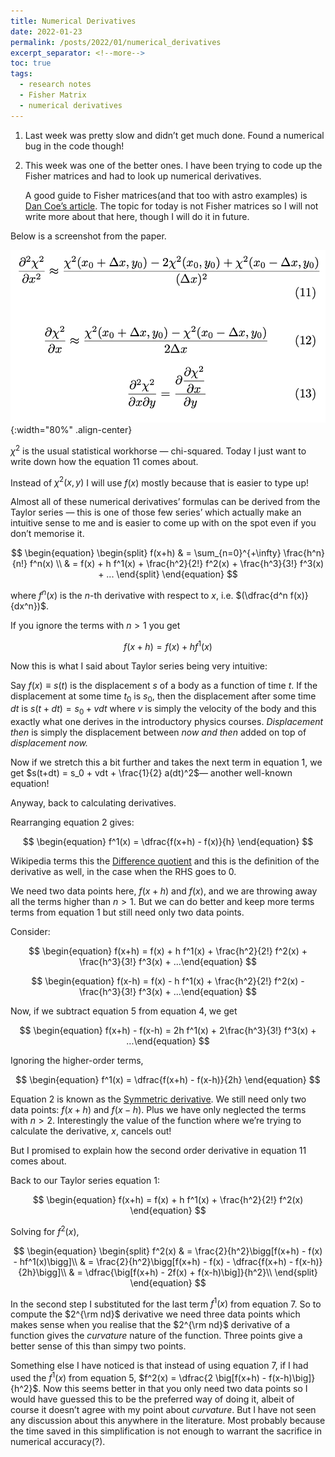 ```yaml
---
title: Numerical Derivatives
date: 2022-01-23
permalink: /posts/2022/01/numerical_derivatives
excerpt_separator: <!--more-->
toc: true
tags:
  - research notes
  - Fisher Matrix
  - numerical derivatives
---
```


1. Last week was pretty slow and didn’t get much done. Found a numerical bug in the code though!
2. This week was one of the better ones. I have been trying to code up the Fisher matrices and had to look up numerical derivatives.
    
   A good guide to Fisher matrices(and that too with astro examples) is [Dan Coe’s article]([https://ui.adsabs.harvard.edu/abs/2009arXiv0906.4123C/abstract](https://ui.adsabs.harvard.edu/abs/2009arXiv0906.4123C/abstract)). The topic for today is not Fisher matrices so I will not write more about that here, though I will do it in future.

<!--more-->
    
   Below is a screenshot from the paper. 
    
   ![](/images/posts/2022-01-23-1.png){:width="80%" .align-center}
    
   $\chi^2$ is the usual statistical workhorse — chi-squared. Today I just want to write down how the equation 11 comes about.
    
   Instead of $\chi^2(x, y)$ I will use $f(x)$ mostly because that is easier to type up!
    
   Almost all of these numerical derivatives’ formulas can be derived from the Taylor series — this is one of those few series’ which actually make an intuitive sense to me and is easier to come up with on the spot even if you don’t memorise it.
    
   $$
    \begin{equation}
    \begin{split}
    f(x+h) & = \sum_{n=0}^{+\infty} \frac{h^n}{n!} f^n(x) \\
    & = f(x) + h f^1(x) + \frac{h^2}{2!} f^2(x) + \frac{h^3}{3!} f^3(x) + ... 
    \end{split}
    \end{equation}
   $$
    
   where $f^n(x)$ is the $n$-th derivative with respect to $x$, i.e. $(\dfrac{d^n f(x)}{dx^n})$.
    
   If you ignore the terms with $n>1$ you get
    
   $$
    \begin{equation}
    f(x+h) = f(x) + h f^1(x)
    \end{equation}
   $$
    
   Now this is what I said about Taylor series being very intuitive:
    
   Say $f(x)\equiv s(t)$ is the displacement $s$ of a body as a function of time $t$.  If the displacement at some time $t_0$ is $s_0$, then the displacement after some time $dt$ is $s(t+dt) = s_0 + vdt$ where $v$ is simply the velocity of the body and this exactly what one derives in the introductory physics courses. *Displacement then* is simply the displacement between *now and then* added on top of *displacement now.*
    
   Now if we stretch this a bit further and takes the next term in equation 1, we get $s(t+dt) = s_0 + vdt + \frac{1}{2} a(dt)^2$— another well-known equation!
    
   Anyway, back to calculating derivatives.
    
   Rearranging equation 2 gives:
    
   $$
    \begin{equation}
    f^1(x) = \dfrac{f(x+h) - f(x)}{h} 
    \end{equation}
   $$
    
   Wikipedia terms this the [Difference quotient](https://en.wikipedia.org/wiki/Difference_quotient) and this is the definition of the derivative as well, in the case when the RHS goes to 0.
    
   We need two data points here, $f(x+h)$ and $f(x)$, and we are throwing away all the terms higher than $n>1$. But we can do better and keep more terms terms from equation 1 but still need only two data points.
    
   Consider:
    
   $$
    \begin{equation}
    f(x+h) = f(x) + h f^1(x) + \frac{h^2}{2!} f^2(x) + \frac{h^3}{3!} f^3(x) + ...\end{equation}
   $$
    
   $$
    \begin{equation}
    f(x-h) = f(x) - h f^1(x) + \frac{h^2}{2!} f^2(x) - \frac{h^3}{3!} f^3(x) + ...\end{equation}
   $$
    
   Now, if we subtract equation 5 from equation 4, we get
    
   $$
    \begin{equation}
    f(x+h) - f(x-h) = 2h f^1(x) + 2\frac{h^3}{3!} f^3(x) + ...\end{equation}
   $$
    
   Ignoring the higher-order terms,
    
   $$
    \begin{equation}
    f^1(x) = \dfrac{f(x+h) - f(x-h)}{2h} 
    \end{equation}
   $$
    
   Equation 2 is known as the [Symmetric derivative](https://en.wikipedia.org/wiki/Symmetric_derivative). We still need only two data points: $f(x+h)$ and $f(x-h)$. Plus we have only neglected the terms with $n>2$. Interestingly the value of the function where we’re trying to calculate the derivative, $x$, cancels out!
    
   But I promised to explain how the second order derivative in equation 11 comes about.
    
   Back to our Taylor series equation 1:
    
   $$
    \begin{equation}
    f(x+h) = f(x) + h f^1(x) + \frac{h^2}{2!} f^2(x)
    \end{equation}
   $$
    
   Solving for $f^2(x)$,
    
   $$
    \begin{equation}
    \begin{split}
    f^2(x) & = \frac{2}{h^2}\bigg[f(x+h) - f(x) - hf^1(x)\bigg]\\
    & = \frac{2}{h^2}\bigg[f(x+h) - f(x) - \dfrac{f(x+h) - f(x-h)}{2h}\bigg]\\
    & = \dfrac{\big[f(x+h) - 2f(x) + f(x-h)\big]}{h^2}\\
    \end{split}
    \end{equation}
   $$
    
   In the second step I substituted for the last term $f^1(x)$ from equation 7. So to compute the $2^{\rm nd}$ derivative we need three data points which makes sense when you realise that the $2^{\rm nd}$ derivative of a function gives the *curvature* nature of the function. Three points give a better sense of this than simpy two points.
    
   Something else I have noticed is that instead of using equation 7, if I had used the $f^1(x)$ from equation 5, $f^2(x) = \dfrac{2 \big[f(x+h) -  f(x-h)\big]}{h^2}$. Now this seems better in that you only need two data points so I would have guessed this to be the preferred way of doing it, albeit of course it doesn’t agree with my point about *curvature*. But I have not seen any discussion about this anywhere in the literature. Most probably because the time saved in this simplification is not enough to warrant the sacrifice in numerical accuracy(?).
